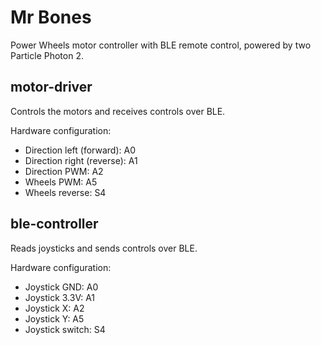 # Mr Bones

Power Wheels motor controller with BLE remote control, powered by two Particle Photon 2.

## motor-driver

Controls the motors and receives controls over BLE.

Hardware configuration:

- Direction left (forward): A0
- Direction right (reverse): A1
- Direction PWM: A2
- Wheels PWM: A5
- Wheels reverse: S4

## ble-controller

Reads joysticks and sends controls over BLE.

Hardware configuration:

- Joystick GND: A0
- Joystick 3.3V: A1
- Joystick X: A2
- Joystick Y: A5
- Joystick switch: S4
